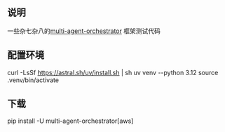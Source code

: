 ## 说明
一些杂七杂八的[multi-agent-orchestrator](https://github.com/awslabs/multi-agent-orchestrator) 框架测试代码

## 配置环境
curl -LsSf https://astral.sh/uv/install.sh | sh
uv venv --python 3.12
source .venv/bin/activate

## 下载
pip install -U multi-agent-orchestrator[aws]

